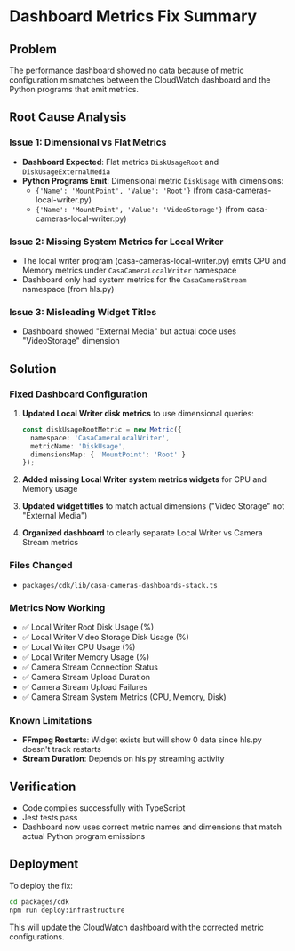 # Dashboard Metrics Fix Summary

## Problem
The performance dashboard showed no data because of metric configuration mismatches between the CloudWatch dashboard and the Python programs that emit metrics.

## Root Cause Analysis

### Issue 1: Dimensional vs Flat Metrics
- **Dashboard Expected**: Flat metrics `DiskUsageRoot` and `DiskUsageExternalMedia` 
- **Python Programs Emit**: Dimensional metric `DiskUsage` with dimensions:
  - `{'Name': 'MountPoint', 'Value': 'Root'}` (from casa-cameras-local-writer.py)
  - `{'Name': 'MountPoint', 'Value': 'VideoStorage'}` (from casa-cameras-local-writer.py)

### Issue 2: Missing System Metrics for Local Writer
- The local writer program (casa-cameras-local-writer.py) emits CPU and Memory metrics under `CasaCameraLocalWriter` namespace
- Dashboard only had system metrics for the `CasaCameraStream` namespace (from hls.py)

### Issue 3: Misleading Widget Titles
- Dashboard showed "External Media" but actual code uses "VideoStorage" dimension

## Solution

### Fixed Dashboard Configuration
1. **Updated Local Writer disk metrics** to use dimensional queries:
   ```typescript
   const diskUsageRootMetric = new Metric({
     namespace: 'CasaCameraLocalWriter',
     metricName: 'DiskUsage',
     dimensionsMap: { 'MountPoint': 'Root' }
   });
   ```

2. **Added missing Local Writer system metrics widgets** for CPU and Memory usage

3. **Updated widget titles** to match actual dimensions ("Video Storage" not "External Media")

4. **Organized dashboard** to clearly separate Local Writer vs Camera Stream metrics

### Files Changed
- `packages/cdk/lib/casa-cameras-dashboards-stack.ts`

### Metrics Now Working
- ✅ Local Writer Root Disk Usage (%)
- ✅ Local Writer Video Storage Disk Usage (%)  
- ✅ Local Writer CPU Usage (%)
- ✅ Local Writer Memory Usage (%)
- ✅ Camera Stream Connection Status
- ✅ Camera Stream Upload Duration
- ✅ Camera Stream Upload Failures
- ✅ Camera Stream System Metrics (CPU, Memory, Disk)

### Known Limitations
- **FFmpeg Restarts**: Widget exists but will show 0 data since hls.py doesn't track restarts
- **Stream Duration**: Depends on hls.py streaming activity

## Verification
- Code compiles successfully with TypeScript
- Jest tests pass
- Dashboard now uses correct metric names and dimensions that match actual Python program emissions

## Deployment
To deploy the fix:
```bash
cd packages/cdk
npm run deploy:infrastructure
```

This will update the CloudWatch dashboard with the corrected metric configurations.
